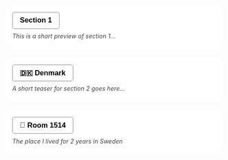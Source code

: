 <head>
  <meta charset="UTF-8">
  <meta name="viewport" content="width=device-width, initial-scale=1.0">
  <title>Image Gallery</title>
  <link rel="stylesheet" href="https://cdnjs.cloudflare.com/ajax/libs/lightgallery/2.7.1/css/lightgallery.min.css">
  <script src="https://cdnjs.cloudflare.com/ajax/libs/lightgallery/2.7.1/lightgallery.min.js"></script>
  <link rel="stylesheet" href="https://cdnjs.cloudflare.com/ajax/libs/lightgallery/2.7.1/css/lg-fullscreen.min.css">
  <script src="https://cdnjs.cloudflare.com/ajax/libs/lightgallery/2.7.1/plugins/lg-fullscreen.min.js"></script>

</head>

<body>

<style>
  .gallery {
    column-count: 5;
    column-gap: 10px;

  }
  .gallery img {
    width: 100%;
    display: block;
    margin-bottom: 10px;
  }
  img {
pointer-events: none;
  }
</style>

<div class="section">
  <button onclick="toggleSection(this)">Section 1</button>
  <div class="preview">This is a short preview of section 1...</div>
  <div class="content hidden">
    <p>This is the full content of Section 1. It could be a longer paragraph that only shows up when the section is expanded.</p>
  </div>
</div>

<div class="section">
  <button onclick="toggleSection(this)">🇩🇰 Denmark</button>
  <div class="preview"> 
  A short teaser for section 2 goes here... 
  </div>
  <div class="content hidden">
    <p>
<div class="gallery" id="Copenhagen_Gallery"></div>

<script>
  const galleryContainer = document.getElementById('Copenhagen_Gallery');
  const totalImages = 23; // Total number of images

  for (let i = 1; i <= totalImages; i++) {
    const link = document.createElement('a');
    link.href = `photos/copenhagen/cph_${i}.webp`;

    const image = document.createElement('img');
    image.src = `photos/copenhagen/thumbnail_cph_${i}.webp`;
    image.alt = `Denmark_image_${i}`;
    
    link.appendChild(image);
    galleryContainer.appendChild(link);
  }
</script>
    </p>
  </div>
</div>

<div class="section">
  <button onclick="toggleSection(this)">🏡 Room 1514</button>
  <div class="preview">The place I lived for 2 years in Sweden</div>
  <div class="content hidden">
    <p>
      Here are some photos that I have taken in and from my room in Gothenburg, Sweden, over the time. I have had some of my worst and - I wouldn't say best - but the most meaningful times (and "metamorphosis" stage) of my life in this house. Naturally, I have grown to be very fond and attached to it since it gave me a safe space to be and feel anything, anytime. It has been one of the best things that has happened to me and perhaps this is my humble way to capture it, to keep it with me, in the form of photos (and videos on YouTube). I will forever be grateful to universe for this house, this room - Room 1514.

<div class="gallery" id="roomGallery"></div>

<script>
  const galleryContainer = document.getElementById('roomGallery');
  const totalImages = 74; // Total number of images

  for (let i = 1; i <= totalImages; i++) {
    const link = document.createElement('a');
    link.href = `photos/room1514/room1514_${i}.webp`;

    const image = document.createElement('img');
    image.src = `photos/room1514/thumbnail_room1514_${i}.webp`;
    image.alt = `Room1514_image_${i}`;
    
    link.appendChild(image);
    galleryContainer.appendChild(link);
  }
</script>
    </p>
  </div>
</div>

<style>
.section {
  margin: 1.5em 0;
  padding: 1em;
  border: 1px solid #ffffff;
  border-radius: 10px;
  background-color: #ffffff;
}

button {
  font-size: 1.2em;
  font-weight: bold;
  padding: 0.5em 1em;
  cursor: pointer;
  background-color: #ffffff;
  border: 1px solid #888;
  border-radius: 5px;
  margin-bottom: 0.5em;
}

.preview {
  color: #444;
  margin-bottom: 0.5em;
  font-style: italic;
}

.content {
  margin-top: 0.5em;
}

.hidden {
  display: none;
}
</style>

<script>
function toggleSection(button) {
  const section = button.parentElement;
  const content = section.querySelector('.content');

  // Collapse all others
  document.querySelectorAll('.section .content').forEach(el => {
    if (el !== content) el.classList.add('hidden');
  });

  // Toggle this one
  content.classList.toggle('hidden');
}
</script>

  <script>
  document.querySelectorAll('.gallery').forEach(gallery => {
  lightGallery(gallery, { download: false });
  });

    const images = document.querySelectorAll('.gallery img');
    images.forEach(img => {
    img.addEventListener('contextmenu', (e) => e.preventDefault());
  });

    const links = document.querySelectorAll('.gallery a');
    links.forEach(link => {
    link.addEventListener('contextmenu', (e) => e.preventDefault());
    });
  </script>

  <script
    type="text/javascript"
    async defer
    src="//assets.pinterest.com/js/pinit.js"
></script>
  
  </body>
